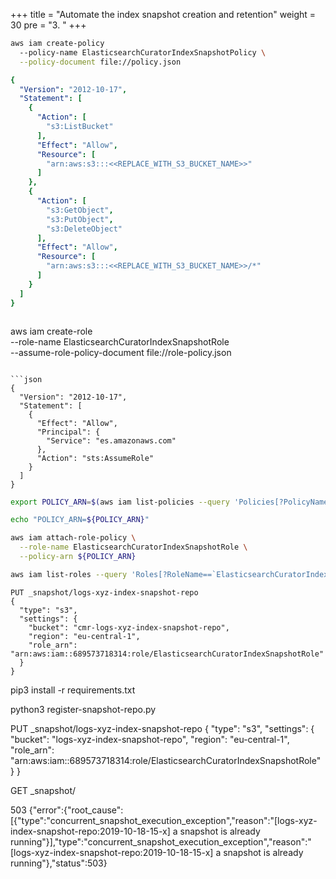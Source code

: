 +++
title = "Automate the index snapshot creation and retention"
weight = 30
pre = "3. "
+++

```bash
aws iam create-policy 
  --policy-name ElasticsearchCuratorIndexSnapshotPolicy \
  --policy-document file://policy.json
```

```yaml
{
  "Version": "2012-10-17",
  "Statement": [
    {
      "Action": [
        "s3:ListBucket"
      ],
      "Effect": "Allow",
      "Resource": [
        "arn:aws:s3:::<<REPLACE_WITH_S3_BUCKET_NAME>>"
      ]
    },
    {
      "Action": [
        "s3:GetObject",
        "s3:PutObject",
        "s3:DeleteObject"
      ],
      "Effect": "Allow",
      "Resource": [
        "arn:aws:s3:::<<REPLACE_WITH_S3_BUCKET_NAME>>/*"
      ]
    }
  ]
}
```

```bash

```
aws iam create-role \
  --role-name ElasticsearchCuratorIndexSnapshotRole \
  --assume-role-policy-document file://role-policy.json
```

```json
{
  "Version": "2012-10-17",
  "Statement": [
    {
      "Effect": "Allow",
      "Principal": {
        "Service": "es.amazonaws.com"
      },
      "Action": "sts:AssumeRole"
    }
  ]
}
```

```bash
export POLICY_ARN=$(aws iam list-policies --query 'Policies[?PolicyName==`ElasticsearchCuratorIndexSnapshotPolicy`].[Arn]' --output=text)

echo "POLICY_ARN=${POLICY_ARN}"

aws iam attach-role-policy \
  --role-name ElasticsearchCuratorIndexSnapshotRole \
  --policy-arn ${POLICY_ARN}

```


```bash
aws iam list-roles --query 'Roles[?RoleName==`ElasticsearchCuratorIndexSnapshotRole`].[Arn]' --output=text
```

```
PUT _snapshot/logs-xyz-index-snapshot-repo
{
  "type": "s3",
  "settings": {
    "bucket": "cmr-logs-xyz-index-snapshot-repo",
    "region": "eu-central-1",
    "role_arn": "arn:aws:iam::689573718314:role/ElasticsearchCuratorIndexSnapshotRole"
  }
}
```

pip3 install -r requirements.txt

python3 register-snapshot-repo.py


PUT _snapshot/logs-xyz-index-snapshot-repo
{
  "type": "s3",
  "settings": {
    "bucket": "logs-xyz-index-snapshot-repo",
    "region": "eu-central-1",
    "role_arn": "arn:aws:iam::689573718314:role/ElasticsearchCuratorIndexSnapshotRole"
  }
}

GET _snapshot/



503
{"error":{"root_cause":[{"type":"concurrent_snapshot_execution_exception","reason":"[logs-xyz-index-snapshot-repo:2019-10-18-15-x]  a snapshot is already running"}],"type":"concurrent_snapshot_execution_exception","reason":"[logs-xyz-index-snapshot-repo:2019-10-18-15-x]  a snapshot is already running"},"status":503}